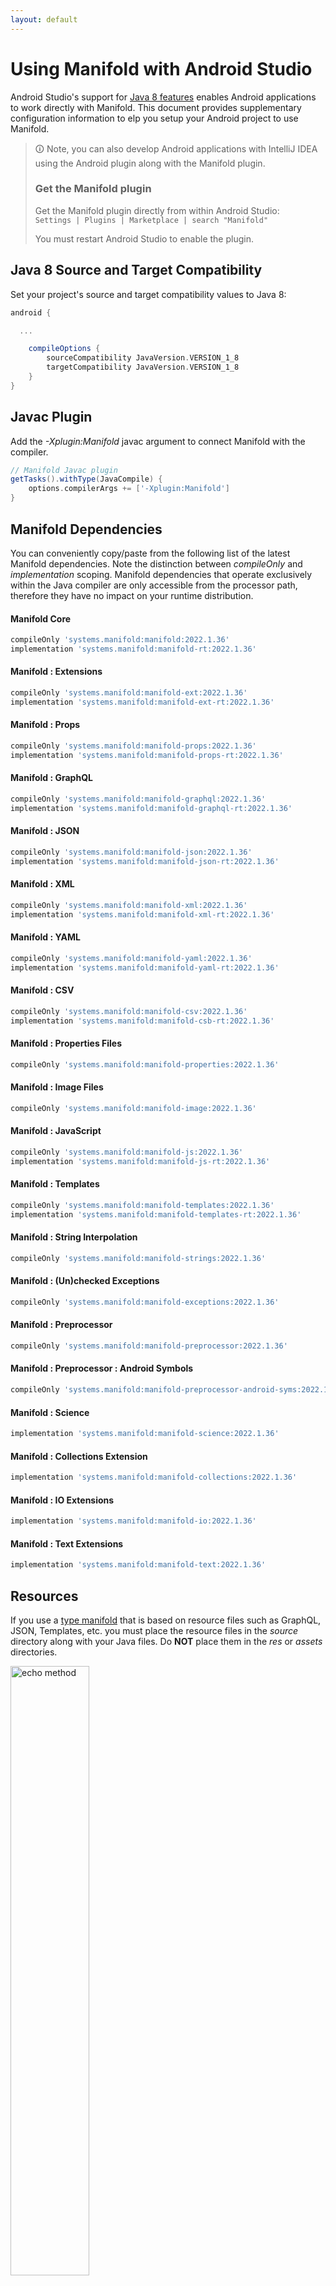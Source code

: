 ```yaml
---
layout: default
---
```


# Using Manifold with Android Studio

Android Studio's support for [Java 8 features](https://developer.android.com/studio/write/java8-support.html) enables
Android applications to work directly with Manifold. This document provides supplementary configuration information to
elp you setup your Android project to use Manifold.

>🛈 Note, you can also develop Android applications with IntelliJ IDEA using the Android plugin along with the Manifold
>plugin. 
>
>### Get the Manifold plugin
>Get the Manifold plugin directly from within Android Studio:
><br>
>`Settings | Plugins | Marketplace | search "Manifold"`
><br>
> 
>You must restart Android Studio to enable the plugin. 
 
## Java 8 Source and Target Compatibility 
Set your project's source and target compatibility values to Java 8:

```groovy
android {

  ...

    compileOptions {
        sourceCompatibility JavaVersion.VERSION_1_8
        targetCompatibility JavaVersion.VERSION_1_8
    }
}
```

## Javac Plugin
Add the *-Xplugin:Manifold* javac argument to connect Manifold with the compiler.

```groovy
// Manifold Javac plugin
getTasks().withType(JavaCompile) {
    options.compilerArgs += ['-Xplugin:Manifold']
}
```    

## Manifold Dependencies
You can conveniently copy/paste from the following list of the latest Manifold dependencies. Note the distinction
between *compileOnly* and *implementation* scoping. Manifold dependencies that operate exclusively within the
Java compiler are only accessible from the processor path, therefore they have no impact on your runtime distribution.

#### Manifold Core
```groovy
compileOnly 'systems.manifold:manifold:2022.1.36'
implementation 'systems.manifold:manifold-rt:2022.1.36'
```
#### Manifold : Extensions
```groovy
compileOnly 'systems.manifold:manifold-ext:2022.1.36'
implementation 'systems.manifold:manifold-ext-rt:2022.1.36'
```
#### Manifold : Props
```groovy
compileOnly 'systems.manifold:manifold-props:2022.1.36'
implementation 'systems.manifold:manifold-props-rt:2022.1.36'
```
#### Manifold : GraphQL
```groovy
compileOnly 'systems.manifold:manifold-graphql:2022.1.36'
implementation 'systems.manifold:manifold-graphql-rt:2022.1.36'
```
#### Manifold : JSON
```groovy
compileOnly 'systems.manifold:manifold-json:2022.1.36'
implementation 'systems.manifold:manifold-json-rt:2022.1.36'
```
#### Manifold : XML
```groovy
compileOnly 'systems.manifold:manifold-xml:2022.1.36'
implementation 'systems.manifold:manifold-xml-rt:2022.1.36'
```
#### Manifold : YAML
```groovy
compileOnly 'systems.manifold:manifold-yaml:2022.1.36'
implementation 'systems.manifold:manifold-yaml-rt:2022.1.36'
```
#### Manifold : CSV
```groovy
compileOnly 'systems.manifold:manifold-csv:2022.1.36'
implementation 'systems.manifold:manifold-csb-rt:2022.1.36'
```
#### Manifold : Properties Files
```groovy
compileOnly 'systems.manifold:manifold-properties:2022.1.36'
```
#### Manifold : Image Files
```groovy
compileOnly 'systems.manifold:manifold-image:2022.1.36'
```
#### Manifold : JavaScript
```groovy
compileOnly 'systems.manifold:manifold-js:2022.1.36'
implementation 'systems.manifold:manifold-js-rt:2022.1.36'
```
#### Manifold : Templates
```groovy
compileOnly 'systems.manifold:manifold-templates:2022.1.36'
implementation 'systems.manifold:manifold-templates-rt:2022.1.36'
```
#### Manifold : String Interpolation
```groovy
compileOnly 'systems.manifold:manifold-strings:2022.1.36'
```
#### Manifold : (Un)checked Exceptions
```groovy
compileOnly 'systems.manifold:manifold-exceptions:2022.1.36'
```
#### Manifold : Preprocessor
```groovy
compileOnly 'systems.manifold:manifold-preprocessor:2022.1.36'
```
#### Manifold : Preprocessor : Android Symbols
```groovy
compileOnly 'systems.manifold:manifold-preprocessor-android-syms:2022.1.36'
```
#### Manifold : Science
```groovy
implementation 'systems.manifold:manifold-science:2022.1.36'
```
#### Manifold : Collections Extension
```groovy
implementation 'systems.manifold:manifold-collections:2022.1.36'
```
#### Manifold : IO Extensions
```groovy
implementation 'systems.manifold:manifold-io:2022.1.36'
```
#### Manifold : Text Extensions
```groovy
implementation 'systems.manifold:manifold-text:2022.1.36'
```

## Resources

If you use a [type manifold](https://github.com/manifold-systems/manifold/tree/master/manifold-core-parent/manifold#the-big-picture)
that is based on resource files such as GraphQL, JSON, Templates, etc. you must place the resource files in the 
*source* directory along with your Java files.  Do **NOT** place them in the *res* or *assets* directories.
 
<p><img src="http://manifold.systems/images/android_resources.png" alt="echo method" width="50%" height="50%"/></p> 

## Preprocessor and build variant symbols

If you use the [preprocessor](https://github.com/manifold-systems/manifold/tree/master/manifold-deps-parent/manifold-preprocessor),
you can directly reference Android build variant symbols with the [manifold-preprocessor-android-syms](https://github.com/manifold-systems/manifold/tree/master/manifold-deps-parent/manifold-preprocessor-android-syms)
dependency.
```java
#if FLAVOR == "paid"
  @Override
  public void specialMethod(Foo foo) {
  ...
  }
#endif
```
build.gradle
```groovy
dependencies {
    ...
    compileOnly 'systems.manifold:manifold-preprocessor:2022.1.36'
    compileOnly 'systems.manifold:manifold-preprocessor-android-syms:2022.1.36'
}
```